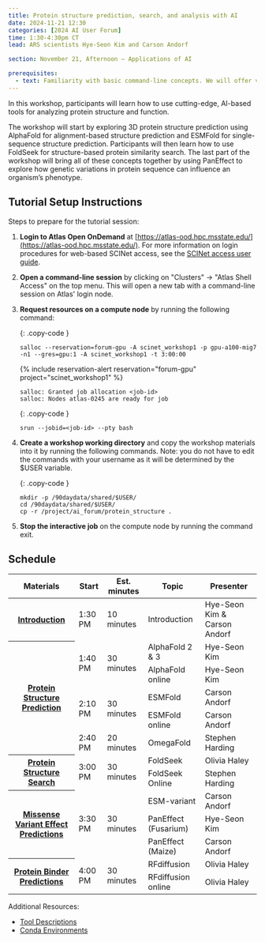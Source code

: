 ```yaml
---
title: Protein structure prediction, search, and analysis with AI
date: 2024-11-21 12:30
categories: [2024 AI User Forum] 
time: 1:30-4:30pm CT
lead: ARS scientists Hye-Seon Kim and Carson Andorf

section: November 21, Afternoon — Applications of AI

prerequisites:
  - text: Familiarity with basic command-line concepts. We will offer virtual training for these skills before the Forum begins.
---
```


In this workshop, participants will learn how to use cutting-edge, AI-based tools for analyzing protein structure and function. <!--excerpt-->  

The workshop will start by exploring 3D protein structure prediction using AlphaFold for alignment-based structure prediction and ESMFold for single-sequence structure prediction. Participants will then learn how to use FoldSeek for structure-based protein similarity search. The last part of the workshop will bring all of these concepts together by using PanEffect to explore how genetic variations in protein sequence can influence an organism’s phenotype.

## Tutorial Setup Instructions 

Steps to prepare for the tutorial session: 

1. **Login to Atlas Open OnDemand** at [https://atlas-ood.hpc.msstate.edu/](https://atlas-ood.hpc.msstate.edu/). For more information on login procedures for web-based SCINet access, see the [SCINet access user guide](https://scinet.usda.gov/guides/access/web-based-login). 

1. **Open a command-line session** by clicking on "Clusters" -> "Atlas Shell Access" on the top menu. This will open a new tab with a command-line session on Atlas' login node. 

1. **Request resources on a compute node** by running the following command:  

    {: .copy-code }
    ```
    salloc --reservation=forum-gpu -A scinet_workshop1 -p gpu-a100-mig7 -n1 --gres=gpu:1 -A scinet_workshop1 -t 3:00:00
    ```
    {% include reservation-alert reservation="forum-gpu" project="scinet_workshop1" %}  

    `salloc: Granted job allocation <job-id>`  
    `salloc: Nodes atlas-0245 are ready for job`

    {: .copy-code }
    ```
    srun --jobid=<job-id> --pty bash
    ```

1. **Create a workshop working directory** and copy the workshop materials into it by running the following commands. Note: you do not have to edit the commands with your username as it will be determined by the $USER variable. 

    {: .copy-code }
    ```
    mkdir -p /90daydata/shared/$USER/ 
    cd /90daydata/shared/$USER/ 
    cp -r /project/ai_forum/protein_structure . 
    ```
 

1. **Stop the interactive job** on the compute node by running the command exit.

## Schedule


<div class="usa-table-container usa-table-container--scrollable">
  <table class="usa-table width-full">
        <thead>
            <tr>
                <th role="columnheader">Materials</th>
                <th role="columnheader">Start</th>
                <th role="columnheader">Est. minutes</th>
                <th role="columnheader">Topic</th>
                <th role="columnheader">Presenter</th>
            </tr>
        </thead>
        <tbody>
          <tr class="border-top-2px">
            <th scope="row" data-label="Materials" tabindex="0">
              <a href="/assets/pdf/workshops/2024-ai-user-forum/21-protein-structure/Introduction_Slides.pdf" target="_blank" rel='noopener noreferrer'>Introduction</a>            
            </th>
            <td data-label="Start"> 1:30 PM </td>
            <td data-label="Est. minutes"> 10 minutes </td>
            <td data-label="Topic"> Introduction </td>
            <td data-label="Presenter">Hye-Seon Kim & Carson Andorf </td>
        </tr>
        <tr class="border-top-2px">
          <th scope="row" data-label="Materials" rowspan="5" tabindex="0">
            <a href="/assets/pdf/workshops/2024-ai-user-forum/21-protein-structure/Protein_Structure_Prediction.pdf" target="_blank" rel='noopener noreferrer'>Protein Structure Prediction</a>
          </th>
          <td data-label="Start" rowspan="2"> 1:40 PM </td>
          <td data-label="Est. minutes" rowspan="2"> 30 minutes </td>
          <td data-label="Topic"> AlphaFold 2 & 3 </td>
          <td data-label="Presenter"> Hye-Seon Kim </td>
        </tr>
        <tr>
          <td data-label="Topic"> AlphaFold online </td>
          <td data-label="Presenter"> Hye-Seon Kim </td>
        </tr>
        <tr>
          <td data-label="Start" rowspan="2"> 2:10 PM </td>
          <td data-label="Est. minutes" rowspan="2"> 30 minutes </td>
          <td data-label="Topic"> ESMFold </td>
          <td data-label="Presenter"> Carson Andorf </td>
        </tr>
        <tr>
          <td data-label="Topic"> ESMFold online </td>
          <td data-label="Presenter"> Carson Andorf </td>
        </tr>
        <tr>
          <td data-label="Start"> 2:40 PM </td>
          <td data-label="Est. minutes"> 20 minutes </td>
          <td data-label="Topic"> OmegaFold </td>
          <td data-label="Presenter"> Stephen Harding </td>
        </tr>
        <tr class="border-top-2px">
          <th scope="row" data-label="Materials" rowspan="2" tabindex="0">
            <a href="/assets/pdf/workshops/2024-ai-user-forum/21-protein-structure/Protein_Structure_Search.pdf" target="_blank" rel='noopener noreferrer'>Protein Structure Search</a>
          </th>
          <td data-label="Start" rowspan="2"> 3:00 PM </td>
          <td data-label="Est. minutes" rowspan="2"> 30 minutes </td>
          <td data-label="Topic"> FoldSeek </td>
          <td data-label="Presenter"> Olivia Haley </td>
        </tr>
        <tr>
          <td data-label="Topic"> FoldSeek Online </td>
          <td data-label="Presenter"> Stephen Harding </td>
        </tr>
        <tr class="border-top-2px">
          <th scope="row" data-label="Materials" rowspan="3" tabindex="0">
            <a href="/assets/pdf/workshops/2024-ai-user-forum/21-protein-structure/Variant_Effect_Scores.pdf" target="_blank" rel='noopener noreferrer'>Missense Variant Effect Predictions</a>
          </th>
          <td data-label="Start" rowspan="3"> 3:30 PM </td>
          <td data-label="Est. minutes" rowspan="3"> 30 minutes </td>
          <td data-label="Topic"> ESM-variant </td>
          <td data-label="Presenter"> Carson Andorf </td>
        </tr>
        <tr>
          <td data-label="Topic"> PanEffect (Fusarium) </td>
          <td data-label="Presenter"> Hye-Seon Kim </td>
        </tr>
        <tr>
          <td data-label="Topic"> PanEffect (Maize) </td>
          <td data-label="Presenter"> Carson Andorf </td>
        </tr>
        <tr class="border-top-2px">
          <th scope="row" data-label="Materials" rowspan="2" tabindex="0">
            <a href="/assets/pdf/workshops/2024-ai-user-forum/21-protein-structure/Protein_Binder_Prediction.pdf" target="_blank" rel='noopener noreferrer'>Protein Binder Predictions</a>
          </th>
          <td data-label="Start" rowspan="2"> 4:00 PM </td>
          <td data-label="Est. minutes" rowspan="2"> 30 minutes </td>
          <td data-label="Topic"> RFdiffusion </td>
          <td data-label="Presenter"> Olivia Haley </td>
        </tr>
        <tr>
          <td data-label="Topic"> RFdiffusion online </td>
          <td data-label="Presenter"> Olivia Haley </td>
        </tr>
      </tbody>
    </table>
</div>

Additional Resources:
* <a href="/assets/pdf/workshops/2024-ai-user-forum/21-protein-structure/Tool_Descriptions.pdf" target="_blank" rel='noopener noreferrer'>Tool Descriptions</a>
* <a href="/assets/pdf/workshops/2024-ai-user-forum/21-protein-structure/Conda_Environments.pdf" target="_blank" rel='noopener noreferrer'>Conda Environments</a>
